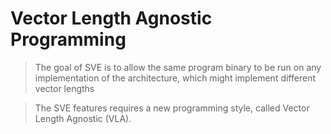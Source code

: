 # Vector Length Agnostic Programming

> The goal of SVE is to allow the same program binary to be run on any implementation of the architecture, which might implement different vector lengths

> The SVE features requires a new programming style, called Vector Length Agnostic \(VLA\).



